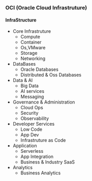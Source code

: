 ### OCI (Oracle Cloud Infrastruture)

#### InfraStructure 
- Core Infrastruture
  - Compute
  - Container
  - Os,VMware
  - Storage
  - Networking
- DataBases
  - Oracle Databases
  - Distributed & Oss Databases
- Data & AI
  - Big Data
  - AI services
  - Messaging
- Governance & Administration
  - Cloud Ops
  - Security
  - Observability
- Developer Services
  - Low Code
  - App Dev 
  - Infrastruture as Code
- Application
  - Serverless
  - App Integration 
  - Business & Industry SaaS
- Analytics
  - Business Analytics